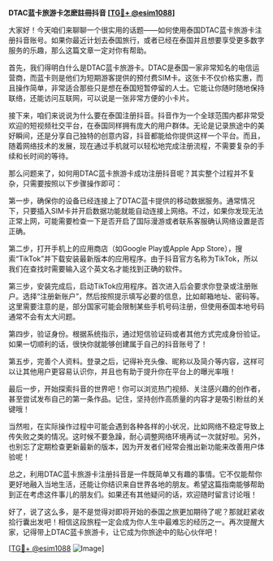 **DTAC蓝卡旅游卡怎麽註冊抖音 [[TG💪+ @esim1088](https://t.me/s/esim1088)]**

大家好！今天咱们来聊聊一个很实用的话题——如何使用泰国DTAC蓝卡旅游卡注册抖音账号。如果你最近计划去泰国旅行，或者已经在泰国并且想要享受更多数字服务的乐趣，那么这篇文章一定对你有帮助。

首先，我们得明白什么是DTAC蓝卡旅游卡。DTAC是泰国一家非常知名的电信运营商，而蓝卡则是他们为短期游客提供的预付费SIM卡。这张卡不仅价格实惠，而且操作简单，非常适合那些只是想在泰国短暂停留的人士。它能让你随时随地保持联络，还能访问互联网，可以说是一张非常方便的小卡片。

接下来，咱们来说说为什么要在泰国注册抖音。抖音作为一个全球范围内都非常受欢迎的短视频社交平台，在泰国同样拥有庞大的用户群体。无论是记录旅途中的美好瞬间，还是分享自己独特的创意内容，抖音都能给你提供这样一个平台。而且，随着网络技术的发展，现在通过手机就可以轻松地完成注册流程，不需要复杂的手续和长时间的等待。

那么问题来了，如何用DTAC蓝卡旅游卡成功注册抖音呢？其实整个过程并不复杂，只需要按照以下步骤操作即可：

第一步，确保你的设备已经连接上了DTAC蓝卡提供的移动数据服务。通常情况下，只要插入SIM卡并开启数据功能就能自动连接上网络。不过，如果你发现无法正常上网，可能需要检查一下是否开启了国际漫游或者联系客服确认网络设置是否正确。

第二步，打开手机上的应用商店（如Google Play或Apple App Store），搜索“TikTok”并下载安装最新版本的应用程序。由于抖音官方名称为TikTok，所以我们在查找时需要输入这个英文名才能找到正确的软件。

第三步，安装完成后，启动TikTok应用程序。首次进入后会要求你登录或注册账户。选择“注册新账户”，然后按照提示填写必要的信息，比如邮箱地址、密码等。这里需要注意的是，部分国家可能会限制某些手机号码注册，但使用泰国本地号码通常不会有太大问题。

第四步，验证身份。根据系统指示，通过短信验证码或者其他方式完成身份验证。如果一切顺利的话，很快你就能够创建属于自己的抖音账号了！

第五步，完善个人资料。登录之后，记得补充头像、昵称以及简介等内容，这样可以让其他用户更容易认识你，并且也有助于提升你在平台上的曝光率哦！

最后一步，开始探索抖音的世界吧！你可以浏览热门视频、关注感兴趣的创作者，甚至尝试发布自己的第一条作品。记住，坚持创作高质量的内容才是吸引粉丝的关键哦！

当然啦，在实际操作过程中可能会遇到各种各样的小状况，比如网络不稳定导致上传失败之类的情况。这时候不要急躁，耐心调整网络环境再试一次就好啦。另外，也别忘了定期检查更新最新的版本，因为开发者们经常会推出新功能来改善用户体验呢！

总之，利用DTAC蓝卡旅游卡注册抖音是一件既简单又有趣的事情。它不仅能帮你更好地融入当地生活，还能让你结识来自世界各地的朋友。希望这篇指南能够帮助到正在考虑这件事儿的朋友们。如果还有其他疑问的话，欢迎随时留言讨论哦！

好了，说了这么多，是不是觉得对即将开始的泰国之旅更加期待了呢？那就赶紧收拾行囊出发吧！相信这段旅程一定会成为你人生中最难忘的经历之一。再次提醒大家，记得带上DTAC蓝卡旅游卡，让它成为你旅途中的贴心伙伴吧！

[[TG💪+ @esim1088](https://t.me/s/esim1088) ![Image](https://i.postimg.cc/4NQfJmqS/Snipaste-2025-05-13-00-14-12.png)]
